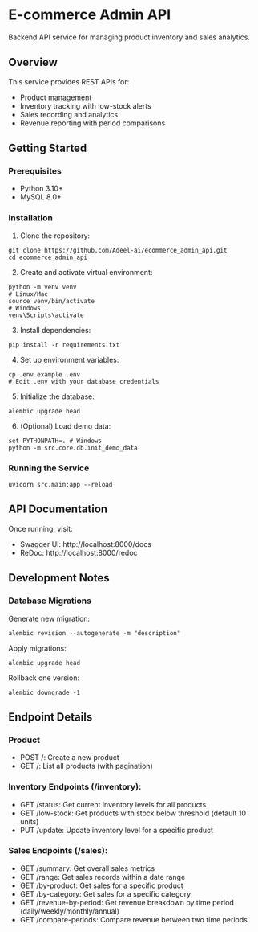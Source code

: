 # E-commerce Admin API

Backend API service for managing product inventory and sales analytics.

## Overview

This service provides REST APIs for:
- Product management
- Inventory tracking with low-stock alerts
- Sales recording and analytics
- Revenue reporting with period comparisons

## Getting Started

### Prerequisites

- Python 3.10+
- MySQL 8.0+

### Installation

1. Clone the repository:
```
git clone https://github.com/Adeel-ai/ecommerce_admin_api.git
cd ecommerce_admin_api
```

2. Create and activate virtual environment:
```
python -m venv venv
# Linux/Mac
source venv/bin/activate
# Windows
venv\Scripts\activate
```

3. Install dependencies:
```
pip install -r requirements.txt
```

4. Set up environment variables:
```
cp .env.example .env
# Edit .env with your database credentials
```

5. Initialize the database:
```
alembic upgrade head
```

6. (Optional) Load demo data:
```
set PYTHONPATH=. # Windows
python -m src.core.db.init_demo_data
```

### Running the Service

```
uvicorn src.main:app --reload
```

## API Documentation

Once running, visit:
- Swagger UI: http://localhost:8000/docs
- ReDoc: http://localhost:8000/redoc

## Development Notes

### Database Migrations

Generate new migration:
```
alembic revision --autogenerate -m "description"
```

Apply migrations:
```
alembic upgrade head
```

Rollback one version:
```
alembic downgrade -1
```

## Endpoint Details

### Product

- POST /: Create a new product
- GET /: List all products (with pagination)

### Inventory Endpoints (/inventory):

- GET /status: Get current inventory levels for all products
- GET /low-stock: Get products with stock below threshold (default 10 units)
- PUT /update: Update inventory level for a specific product

### Sales Endpoints (/sales):

- GET /summary: Get overall sales metrics
- GET /range: Get sales records within a date range
- GET /by-product: Get sales for a specific product
- GET /by-category: Get sales for a specific category
- GET /revenue-by-period: Get revenue breakdown by time period (daily/weekly/monthly/annual)
- GET /compare-periods: Compare revenue between two time periods